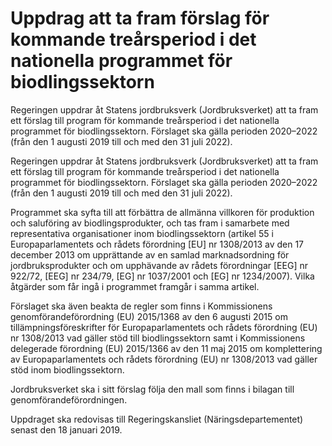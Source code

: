 # Uppdrag att ta fram förslag för kommande treårsperiod i det nationella programmet för biodlingssektorn

Regeringen uppdrar åt Statens jordbruksverk (Jordbruksverket) att ta fram ett förslag till program för kommande treårsperiod i det nationella programmet för biodlingssektorn. Förslaget ska gälla perioden 2020–2022 (från den 1 augusti 2019 till och med den 31 juli 2022).

Regeringen uppdrar åt Statens jordbruksverk (Jordbruksverket) att ta fram ett förslag till program för kommande treårsperiod i det nationella programmet för biodlingssektorn. Förslaget ska gälla perioden 2020–2022 (från den 1 augusti 2019 till och med den 31 juli 2022).

Programmet ska syfta till att förbättra de allmänna villkoren för produktion och saluföring av biodlingsprodukter, och tas fram i samarbete med representativa organisationer inom biodlingssektorn (artikel 55 i Europaparlamentets och rådets förordning [EU] nr 1308/2013 av den 17 december 2013 om upprättande av en samlad marknadsordning för jordbruksprodukter och om upphävande av rådets förordningar [EEG] nr 922/72, [EEG] nr 234/79, [EG] nr 1037/2001 och [EG] nr 1234/2007). Vilka åtgärder som får ingå i programmet framgår i samma artikel.

Förslaget ska även beakta de regler som finns i Kommissionens genomförandeförordning (EU) 2015/1368 av den 6 augusti 2015 om tillämpningsföreskrifter för Europaparlamentets och rådets förordning (EU) nr 1308/2013 vad gäller stöd till biodlingssektorn samt i Kommissionens delegerade förordning (EU) 2015/1366 av den 11 maj 2015 om komplettering av Europaparlamentets och rådets förordning (EU) nr 1308/2013 vad gäller stöd inom biodlingssektorn.

Jordbruksverket ska i sitt förslag följa den mall som finns i bilagan till genomförandeförordningen.

Uppdraget ska redovisas till Regeringskansliet (Näringsdepartementet) senast den 18 januari 2019.
